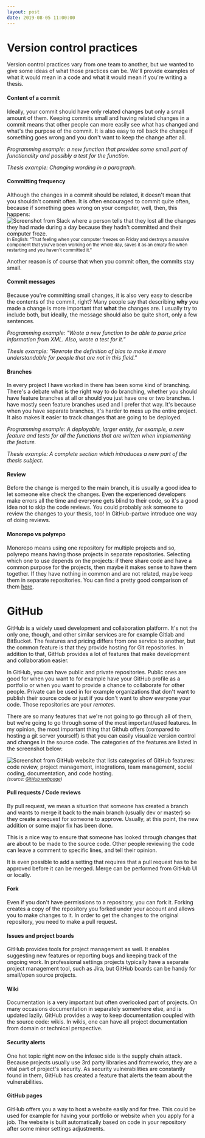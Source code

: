 ```yaml
---
layout: post
date: 2019-08-05 11:00:00
---
```


# Version control practices 
Version control practices vary from one team to another, but we wanted to give some ideas of what those practices can be. We'll provide examples of what it would mean in a code and what it would mean if you're writing a thesis.

#### Content of a commit
Ideally, your commit should have only related changes but only a small amount of them. Keeping commits small and having related changes in a commit means that other people can more easily see what has changed and what's the purpose of the commit. It is also easy to roll back the change if something goes wrong and you don't want to keep the change after all.

*Programming example: a new function that provides some small part of functionality and possibly a test for the function.*

*Thesis example: Changing wording in a paragraph.*

#### Committing frequency
Although the changes in a commit should be related, it doesn't mean that you shouldn't commit often. It is often encouraged to commit quite often, because if something goes wrong on your computer, well, then, this happens:
![Screenshot from Slack where a person tells that they lost all the changes they had made during a day because they hadn't committed and their computer froze.](../../../images/not_committed.png)
<small>In English: "That feeling when your computer freezes on Friday and destroys a massive component that you've been working on the whole day, saves it as an empty file when restarting and you haven't committed it." </small>  

Another reason is of course that when you commit often, the commits stay small. 

#### Commit messages
Because you're committing small changes, it is also very easy to describe the contents of the commit, right? Many people say that describing **why** you made a change is more important that **what** the changes are. I usually try to include both, but ideally, the message should also be quite short, only a few sentences. 

*Programming example: "Wrote a new function to be able to parse price information from XML. Also, wrote a test for it."*

*Thesis example: "Rewrote the definition of bias to make it more understandable for people that are not in this field."* 

#### Branches
In every project I have worked in there has been some kind of branching. There's a debate what is the right way to do branching, whether you should have feature branches at all or should you just have one or two branches. I have mostly seen feature branches used and I prefer that way. It's because when you have separate branches, it's harder to mess up the entire project. It also makes it easier to track changes that are going to be deployed. 

*Programming example: A deployable, larger entity, for example, a new feature and tests for all the functions that are written when implementing the feature.*

*Thesis example: A complete section which introduces a new part of the thesis subject.*

#### Review
Before the change is merged to the main branch, it is usually a good idea to let someone else check the changes. Even the experienced developers make errors all the time and everyone gets blind to their code, so it's a good idea not to skip the code reviews. You could probably ask someone to review the changes to your thesis, too! In GitHub-partwe introduce  one way of doing reviews.

#### Monorepo vs polyrepo  
Monorepo means using one repository for multiple projects and so, polyrepo means having those projects in separate repositories. Selecting which one to use depends on the projects: if there share code and have a common purpose for the projects, then maybe it makes sense to have them together. If they have nothing in common and are not related, maybe keep them in separate repositories. You can find a pretty good comparison of them 
[here](https://github.com/joelparkerhenderson/monorepo_vs_polyrepo#comparisons).

# GitHub

GitHub is a widely used development and collaboration platform. It's not the only one, though, and other similar services are for example Gitlab and BitBucket. The features and pricing differs from one service to another, but the common feature is that they provide hosting for Git repositories. In addition to that, GitHub provides a lot of features that make development and collaboration easier. 

In GitHub, you can have public and private repositories. Public ones are good for when you want to for example have your GitHub profile as a portfolio or when you want to provide a chance to collaborate for other people. Private can be used in for example organizations that don't want to publish their source code or just if you don't want to show everyone your code. Those repositories are your _remotes_.

There are so many features that we're not going to go through all of them, but we're going to go through some of the most important/used features. In my opinion, the most important thing that Github offers (compared to hosting a git server yourself) is that you can easily visualize version control and changes in the source code. The categories of the features are listed in the screenshot below:

![Screenshot from GitHub website that lists categories of GitHub features: code review, project management, integrations, team management, social coding, documentation, and code hosting.](../../../images/features_github.jpg)
<small>_(source: [GitHub webpage](https://github.com/features))_</small>

#### Pull requests / Code reviews
By pull request, we mean a situation that someone has created a branch and wants to merge it back to the main branch (usually dev or master) so they create a request for someone to approve. Usually, at this point, the new addition or some major fix has been done.

This is a nice way to ensure that someone has looked through changes that are about to be made to the source code. Other people reviewing the code can leave a comment to specific lines, and tell their opinion.

It is even possible to add a setting that requires that a pull request has to be approved before it can be merged. Merge can be performed from GitHub UI or locally.

#### Fork
Even if you don't have permissions to a repository, you can fork it. Forking creates a copy of the repository you forked under your account and allows you to make changes to it. In order to get the changes to the original repository, you need to make a pull request. 

#### Issues and project boards
GitHub provides tools for project management as well. It enables suggesting new features or reporting bugs and keeping track of the ongoing work. In professional settings projects typically have a separate project management tool, such as Jira, but GitHub boards can be handy for small/open source projects. 

#### Wiki  
Documentation is a very important but often overlooked part of projects. On many occasions documentation in separately somewhere else, and is updated lazily. GitHub provides a way to keep documentation coupled with the source code: wikis. In wikis, one can have all project documentation from domain or technical perspective. 

#### Security alerts
One hot topic right now on the infosec side is the supply chain attack. Because projects usually use 3rd party libraries and frameworks, they are a vital part of project's security. As security vulnerabilities are constantly found in them, GitHub has created a feature that alerts the team about the vulnerabilities.

#### GitHub pages 
GitHub offers you a way to host a website easily and for free. This could be used for example for having your portfolio or website when you apply for a job. The website is built automatically based on code in your repository after some minor settings adjustments. 





